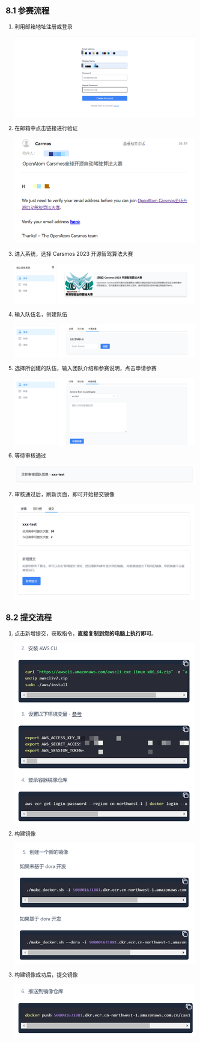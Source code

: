 ## 8.1 参赛流程
1. 利用邮箱地址注册或登录<br><br>
![](js/images/baoming/1.png)

2. 在邮箱中点击链接进行验证<br><br>
![](js/images/baoming/2.png)

3. 进入系统，选择 Carsmos 2023 开源智驾算法大赛<br><br>
![](js/images/baoming/3.png)

4. 输入队伍名，创建队伍<br><br>
![](js/images/baoming/5.png)

5. 选择所创建的队伍，输入团队介绍和参赛说明，点击申请参赛<br><br>
![](js/images/baoming/6.png)

6. 等待审核通过<br><br>
![](js/images/baoming/7.png)

7. 审核通过后，刷新页面，即可开始提交镜像<br><br>
![](js/images/baoming/8.png)


## 8.2 提交流程
1. 点击新增提交，获取指令，**直接复制到您的电脑上执行即可**。<br><br>
![](js/images/baoming/9.png)

2. 构建镜像<br><br>
![](js/images/baoming/10.png)

3. 构建镜像成功后，提交镜像<br><br>
![](js/images/baoming/11.png)